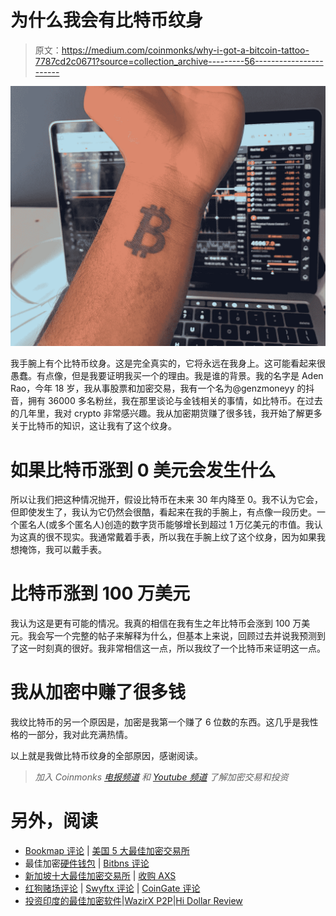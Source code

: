 # 为什么我会有比特币纹身

> 原文：<https://medium.com/coinmonks/why-i-got-a-bitcoin-tattoo-7787cd2c0671?source=collection_archive---------56----------------------->

![](img/cb1e2144d46fdc5a19fbc0c60b6a29e8.png)

我手腕上有个比特币纹身。这是完全真实的，它将永远在我身上。这可能看起来很愚蠢。有点像，但是我要证明我买一个的理由。我是谁的背景。我的名字是 Aden Rao，今年 18 岁，我从事股票和加密交易，我有一个名为@genzmoneyy 的抖音，拥有 36000 多名粉丝，我在那里谈论与金钱相关的事情，如比特币。在过去的几年里，我对 crypto 非常感兴趣。我从加密期货赚了很多钱，我开始了解更多关于比特币的知识，这让我有了这个纹身。

# 如果比特币涨到 0 美元会发生什么

所以让我们把这种情况抛开，假设比特币在未来 30 年内降至 0。我不认为它会，但即使发生了，我认为它仍然会很酷，看起来在我的手腕上，有点像一段历史。一个匿名人(或多个匿名人)创造的数字货币能够增长到超过 1 万亿美元的市值。我认为这真的很不现实。我通常戴着手表，所以我在手腕上纹了这个纹身，因为如果我想掩饰，我可以戴手表。

# 比特币涨到 100 万美元

我认为这是更有可能的情况。我真的相信在我有生之年比特币会涨到 100 万美元。我会写一个完整的帖子来解释为什么，但基本上来说，回顾过去并说我预测到了这一时刻真的很好。我非常相信这一点，所以我纹了一个比特币来证明这一点。

# 我从加密中赚了很多钱

我纹比特币的另一个原因是，加密是我第一个赚了 6 位数的东西。这几乎是我性格的一部分，我对此充满热情。

以上就是我做比特币纹身的全部原因，感谢阅读。

> *加入 Coinmonks* [*电报频道*](https://t.me/coincodecap) *和* [*Youtube 频道*](https://www.youtube.com/c/coinmonks/videos) *了解加密交易和投资*

# 另外，阅读

*   [Bookmap 评论](https://coincodecap.com/bookmap-review-2021-best-trading-software) | [美国 5 大最佳加密交易所](https://coincodecap.com/crypto-exchange-usa)
*   最佳加密[硬件钱包](/coinmonks/hardware-wallets-dfa1211730c6) | [Bitbns 评论](/coinmonks/bitbns-review-38256a07e161)
*   [新加坡十大最佳加密交易所](https://coincodecap.com/crypto-exchange-in-singapore) | [收购 AXS](https://coincodecap.com/buy-axs-token)
*   [红狗赌场评论](https://coincodecap.com/red-dog-casino-review) | [Swyftx 评论](https://coincodecap.com/swyftx-review) | [CoinGate 评论](https://coincodecap.com/coingate-review)
*   [投资印度的最佳加密软件](https://coincodecap.com/best-crypto-to-invest-in-india-in-2021)|[WazirX P2P](https://coincodecap.com/wazirx-p2p)|[Hi Dollar Review](https://coincodecap.com/hi-dollar-review)